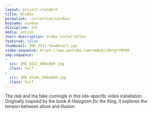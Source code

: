 ```yaml
---
layout: project-standard
title: Window
permalink: :collection/window/
keyname: window
discipline: art
media: motion
short-description: Video Installation
featured: false
thumbnail: IMG_4521-thumbnail.jpg
video-sequence: https://www.youtube.com/embed/JdhtgtYMYO0
img-sequence: 
- 
  src: IMG_4521_600x800.jpg
  class: half
- 
  src: IMG_4518c_600x800.jpg
  class: half
---
```


The real and the fake comingle in this site-specific video installation. Originally inspired by the book _A Hologram for the King_, it explores the tension between allure and illusion.